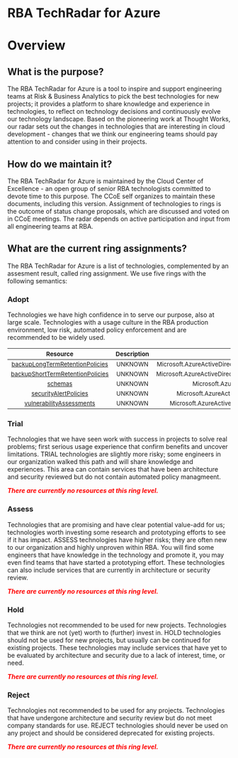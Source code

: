 
RBA TechRadar for Azure
=======================

# Overview

## What is the purpose?


The RBA TechRadar for Azure is a tool to inspire and support engineering teams at Risk & Business Analytics to pick the best technologies for new projects; it provides a platform to share knowledge and experience in technologies, to reflect on technology decisions and continuously evolve our technology landscape.  Based on the pioneering work at Thought Works, our radar sets out the changes in technologies that are interesting in cloud development - changes that we think our engineering teams should pay attention to and consider using in their projects.
## How do we maintain it?


The RBA TechRadar for Azure is maintained by the Cloud Center of Excellence - an open group of senior RBA technologists committed to devote time to this purpose.  The CCoE self organizes to maintain these documents, including this version.  Assignment of technologies to rings is the outcome of status change proposals, which are discussed and voted on in CCoE meetings.  The radar depends on active participation and input from all engineering teams at RBA.
## What are the current ring assignments?


The RBA TechRadar for Azure is a list of technologies, complemented by an assesment result, called ring assignment.  We use five rings with the following semantics:
### Adopt


Technologies we have high confidence in to serve our purpose, also at large scale.  Technologies with a usage culture in the RBA production environment, low risk, automated policy enforcement and are recommended to be widely used.  

|<sub>Resource</sub>|<sub>Description</sub>|<sub>Path</sub>|<sub>Status</sub>|
| :---: | :---: | :---: | :---: |
|<sub>[backupLongTermRetentionPolicies](https://github.com/openrba/python-azure-techradar/tree/master/Microsoft.AzureActiveDirectory/managedInstances/databases/backupLongTermRetentionPolicies)</sub>|<sub>UNKNOWN</sub>|<sub>Microsoft.AzureActiveDirectory/managedInstances/databases/backupLongTermRetentionPolicies</sub>|<sub>ADOPT</sub>|
|<sub>[backupShortTermRetentionPolicies](https://github.com/openrba/python-azure-techradar/tree/master/Microsoft.AzureActiveDirectory/managedInstances/databases/backupShortTermRetentionPolicies)</sub>|<sub>UNKNOWN</sub>|<sub>Microsoft.AzureActiveDirectory/managedInstances/databases/backupShortTermRetentionPolicies</sub>|<sub>ADOPT</sub>|
|<sub>[schemas](https://github.com/openrba/python-azure-techradar/tree/master/Microsoft.AzureActiveDirectory/managedInstances/databases/schemas)</sub>|<sub>UNKNOWN</sub>|<sub>Microsoft.AzureActiveDirectory/managedInstances/databases/schemas</sub>|<sub>ADOPT</sub>|
|<sub>[securityAlertPolicies](https://github.com/openrba/python-azure-techradar/tree/master/Microsoft.AzureActiveDirectory/managedInstances/databases/securityAlertPolicies)</sub>|<sub>UNKNOWN</sub>|<sub>Microsoft.AzureActiveDirectory/managedInstances/databases/securityAlertPolicies</sub>|<sub>ADOPT</sub>|
|<sub>[vulnerabilityAssessments](https://github.com/openrba/python-azure-techradar/tree/master/Microsoft.AzureActiveDirectory/managedInstances/databases/vulnerabilityAssessments)</sub>|<sub>UNKNOWN</sub>|<sub>Microsoft.AzureActiveDirectory/managedInstances/databases/vulnerabilityAssessments</sub>|<sub>ADOPT</sub>|

### Trial


Technologies that we have seen work with success in projects to solve real problems;  first serious usage experience that confirm benefits and uncover limitations.  TRIAL technologies are slightly more risky; some engineers in our organization walked this path and will share knowledge and experiences.  This area can contain services that have been architecture and security reviewed but do not contain automated policy managmeent.  
  
***<font color="red"> There are currently no resources at this ring level. </font>***
### Assess


Technologies that are promising and have clear potential value-add for us; technologies worth investing some research and prototyping efforts to see if it has impact.  ASSESS technologies have higher risks;  they are often new to our organization and highly unproven within RBA.  You will find some engineers that have knowledge in the technology and promote it, you may even find teams that have started a prototyping effort.  These technologies can also include services that are currently in architecture or security review.  
  
***<font color="red"> There are currently no resources at this ring level. </font>***
### Hold


Technologies not recommended to be used for new projects. Technologies that we think are not (yet) worth to (further) invest in.  HOLD technologies should not be used for new projects, but usually can be continued for existing projects.  These technologies may include services that have yet to be evaluated by architecture and security due to a lack of interest, time, or need.  
  
***<font color="red"> There are currently no resources at this ring level. </font>***
### Reject


Technologies not recommended to be used for any projects. Technologies that have undergone architecture and security review but do not meet company standards for use.  REJECT technologies should never be used on any project and should be considered deprecated for existing projects.  
  
***<font color="red"> There are currently no resources at this ring level. </font>***